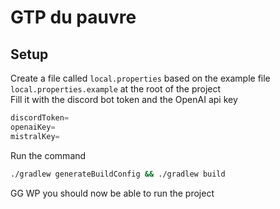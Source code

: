 # GTP du pauvre

## Setup

Create a file called `local.properties` based on the example file `local.properties.example` at the root of the project\
Fill it with the discord bot token and the OpenAI api key
```gradle
discordToken=
openaiKey=
mistralKey=
```

Run the command
```bash
./gradlew generateBuildConfig && ./gradlew build
```

GG WP you should now be able to run the project
